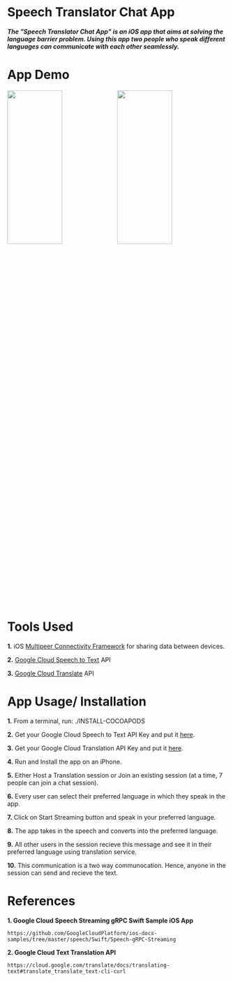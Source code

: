 # Speech Translator Chat App

***The "Speech Translator Chat App" is an iOS app that aims at solving the language barrier problem. Using this app two people who speak different languages can communicate with each other seamlessly.***

# App Demo

<img src="Host.gif" alt="" width="50%" height="30%"><img src="Reciever.gif" alt="" width="50%" height="30%">

# Tools Used

**1.** iOS [Multipeer Connectivity Framework](https://developer.apple.com/documentation/multipeerconnectivity) for sharing data between devices.

**2.** [Google Cloud Speech to Text](https://cloud.google.com/speech-to-text/) API

**3.** [Google Cloud Translate](https://cloud.google.com/translate/docs/reference/rest/) API

# App Usage/ Installation

**1.** From a terminal, run: ./INSTALL-COCOAPODS

**2.** Get your Google Cloud Speech to Text API Key and put it [here](https://github.com/anujdutt9/Speech-Translator-Chat-App/blob/17a13e6499082e204d0dd8bc2e5261029563110a/SpeechTranslator/SpeechRecognitionService.swift#L19).

**3.** Get your Google Cloud Translation API Key and put it [here](https://github.com/anujdutt9/Speech-Translator-Chat-App/blob/17a13e6499082e204d0dd8bc2e5261029563110a/SpeechTranslator/GoogleTranslate.swift#L32).

**4.** Run and Install the app on an iPhone.

**5.** Either Host a Translation session or Join an existing session (at a time, 7 people can join a chat session).

**6.** Every user can select their preferred language in which they speak in the app.

**7.** Click on Start Streaming button and speak in your preferred language.

**8.** The app takes in the speech and converts into the preferred language.

**9.** All other users in the session recieve this message and see it in their preferred language using translation service.

**10.** This communication is a two way communocation. Hence, anyone in the session can send and recieve the text.


# References

**1. Google Cloud Speech Streaming gRPC Swift Sample iOS App**
```
https://github.com/GoogleCloudPlatform/ios-docs-samples/tree/master/speech/Swift/Speech-gRPC-Streaming
```

**2. Google Cloud Text Translation API**
```
https://cloud.google.com/translate/docs/translating-text#translate_translate_text-cli-curl
```
